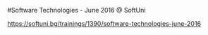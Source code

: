 #Software Technologies - June 2016 @ SoftUni

https://softuni.bg/trainings/1390/software-technologies-june-2016
